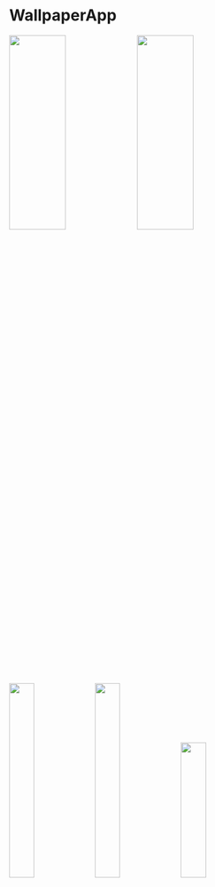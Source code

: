 # WallpaperApp


<img src="https://github.com/samyak2403/WallpaperApp/assets/126759819/15f64e93-eefb-4eee-b78d-31c744e6a32c" width=45% height=30%/>
<img src="https://github.com/samyak2403/WallpaperApp/assets/126759819/0c55387f-ef93-4a0c-9324-0161ec9b990e" width=45% height=30%/>

<img src="https://github.com/samyak2403/WallpaperApp/assets/126759819/048a0524-b9a6-4584-83f8-be9e447208e0" width=30% height=30%/>
<img src="https://github.com/samyak2403/WallpaperApp/assets/126759819/8f12ca9b-1075-4ade-94e6-8717bd32c3a6" width=30% height=30%/>

<img src="https://github.com/samyak2403/WallpaperApp/assets/126759819/c1e11292-7f2e-4341-9482-20a72e029f70" width=30% height=25%/>

